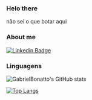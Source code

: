 ### Helo there

não sei o que botar aqui

### About me
[![Linkedin Badge](https://img.shields.io/badge/-LinkedIn-blue?style=flat-square&logo=Linkedin&logoColor=white&link=https://www.linkedin.com/in/gabriel-bonatto-b48520207/)](https://www.linkedin.com/in/gabriel-bonatto-b48520207/)

### Linguagens

![GabrielBonatto's GitHub stats](https://github-readme-stats.vercel.app/api?username=GabrielBonattos&show_icons=true&theme=radical)


[![Top Langs](https://github-readme-stats.vercel.app/api/top-langs/?username=GabrielBonattos&layout=compact)](https://github.com/GabrielBonattos/github-readme-stats)
